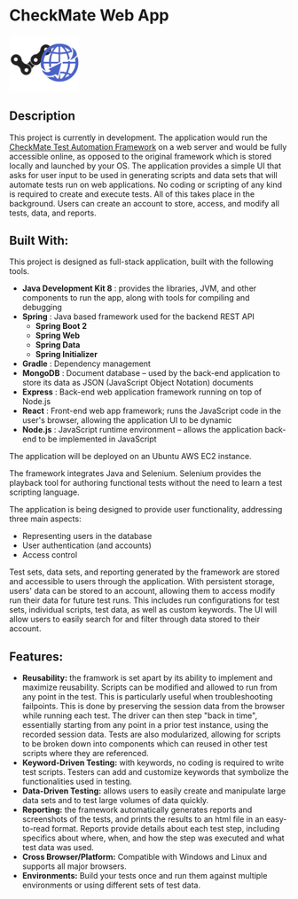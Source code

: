 # CheckMate Web App
<img src="https://github.com/DaniSestan/CheckMate-Web-App/raw/master/checkmate-web.png" alt="Checkmate Web App" title="CheckMate Web App" width="25%" height="25%" />

## Description
This project is currently in development. The application would run the [CheckMate Test Automation Framework](https://github.com/DaniSestan/CheckMate) on a web server and would be fully accessible online, as opposed to the original framework which is stored locally and launched by your OS.
The application provides a simple UI that asks for user input to be used in generating scripts and data sets that will automate tests run on web applications. No coding or scripting of any kind is required to create and execute tests. All of this takes place in the background. Users can create an account to store, access, and modify all tests, data, and reports.

## Built With:
This project is designed as full-stack application, built with the following tools.
* **Java Development Kit 8** : provides the libraries, JVM, and other components to run the app, along with tools for compiling and debugging
* **Spring** : Java based framework used for the backend REST API
    * **Spring Boot 2**
    * **Spring Web** 
    * **Spring Data**
    * **Spring Initializer**
* **Gradle** : Dependency management
* **MongoDB** : Document database – used by the back-end application to store its data as JSON (JavaScript Object Notation) documents
* **Express** : Back-end web application framework running on top of Node.js
* **React** : Front-end web app framework; runs the JavaScript code in the user's browser, allowing the application UI to be dynamic
* **Node.js** : JavaScript runtime environment – allows the application back-end to be implemented in JavaScript

The application will be deployed on an Ubuntu AWS EC2 instance.

The framework integrates Java and Selenium. Selenium provides the playback tool for authoring functional tests without the need to learn a test scripting language.

The application is being designed to provide user functionality, addressing three main aspects:
* Representing users in the database
* User authentication (and accounts)
* Access control

Test sets, data sets, and reporting generated by the framework are stored and accessible to users through the application. With persistent storage, users' data can be stored to an account, allowing them to access modify run their data for future test runs. This includes run configurations for test sets, individual scripts, test data, as well as custom keywords. The UI will allow users to easily search for and filter through data stored to their account. 

## Features:
* **Reusability:** the framwork is set apart by its ability to implement and maximize reusability. Scripts can be modified and allowed to run from any point in the test. This is particularly useful when troubleshooting failpoints. This is done by preserving the session data from the browser while running each test. The driver can then step "back in time", essentially starting from any point in a prior test instance, using the recorded session data. Tests are also modularized, allowing for scripts to be broken down into components which can reused in other test scripts where they are referenced.
* **Keyword-Driven Testing:** with keywords, no coding is required to write test scripts. Testers can add and customize keywords that symbolize the functionalities used in testing.
* **Data-Driven Testing:** allows users to easily create and manipulate large data sets and to test large volumes of data quickly.
* **Reporting:** the framework automatically generates reports and screenshots of the tests, and prints the results to an html file in an easy-to-read format. Reports provide details about each test step, including specifics about where, when, and how the step was executed and what test data was used.
* **Cross Browser/Platform:** Compatible with Windows and Linux and supports all major browsers.
* **Environments:** Build your tests once and run them against multiple environments or using different sets of test data.
